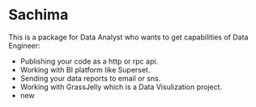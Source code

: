 # Sachima

This is a package for Data Analyst who wants to get capabilities of Data Engineer:
- Publishing your code as a http or rpc api.
- Working with BI platform like Superset.
- Sending your data reports to email or sns.
- Working with GrassJelly which is a Data Visulization project.
- new